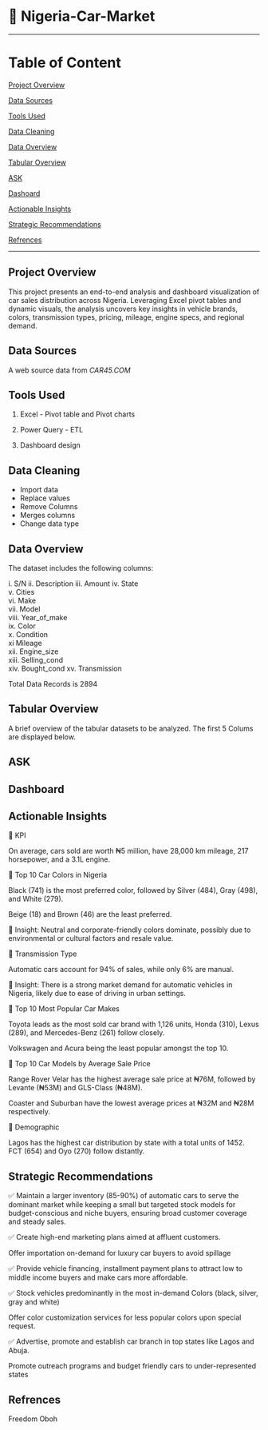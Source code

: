 # 🚗 Nigeria-Car-Market
---

# Table of Content

[Project Overview](#project-overview)

[Data Sources](#data-sources)

[Tools Used](#tools-used)

[Data Cleaning](#data-cleaning)

[Data Overview](#data-overview) 

[Tabular Overview](#tabular-overview) 

[ASK](#ask)

[Dashoard](#dashboard)

[Actionable Insights](#actionable-insights)

[Strategic Recommendations](#strategic-recommendations)

[Refrences](#refrences)

---

## Project Overview

This project presents an end-to-end analysis and dashboard visualization of car sales distribution across Nigeria. Leveraging Excel pivot tables and dynamic visuals, the analysis uncovers key insights in vehicle brands, colors, transmission types, pricing, mileage, engine specs, and regional demand.

## Data Sources

A web source data from *CAR45.COM*

## Tools Used

1. Excel - Pivot table and Pivot charts
   
2. Power Query - ETL
   
3. Dashboard design 

## Data Cleaning 

- Import data 
- Replace values 
- Remove Columns
- Merges columns
- Change data type
   
## Data Overview 

The dataset includes the following columns:

i. S/N
ii. Description	
iii. Amount	
iv. State	
v. Cities	
vi. Make	
vii. Model	
viii. Year_of_make	
ix. Color	
x. Condition	
xi Mileage	
xii. Engine_size	
xiii. Selling_cond	
xiv. Bought_cond
xv. Transmission

Total Data Records is 2894

## Tabular Overview 

A brief overview of the tabular datasets to be analyzed. The first 5 Colums are displayed below. 

## ASK

## Dashboard

## Actionable Insights

🔹 KPI

On average, cars sold are worth ₦5 million, have 28,000 km mileage, 217 horsepower, and a 3.1L engine.

🔹 Top 10 Car Colors in Nigeria

Black (741) is the most preferred color, followed by Silver (484), Gray (498), and White (279).

Beige (18) and Brown (46) are the least preferred.

📌 Insight: Neutral and corporate-friendly colors dominate, possibly due to environmental or cultural factors and resale value. 

🔹 Transmission Type

Automatic cars account for 94% of sales, while only 6% are manual.

📌 Insight: There is a strong market demand for automatic vehicles in Nigeria, likely due to ease of driving in urban settings.

🔹 Top 10 Most Popular Car Makes

Toyota leads as the most sold car brand with 1,126 units, Honda (310), Lexus (289), and Mercedes-Benz (261) follow closely. 

Volkswagen and Acura being the least popular amongst the top 10.

🔹 Top 10 Car Models by Average Sale Price

Range Rover Velar has the highest average sale price at ₦76M, followed by Levante (₦53M) and GLS-Class (₦48M).

Coaster and Suburban have the lowest average prices at ₦32M and ₦28M respectively.

🔹 Demographic

Lagos has the highest car distribution by state with a total units of 1452. FCT (654) and Oyo (270) follow distantly.


## Strategic Recommendations

✅ Maintain a larger inventory (85-90%) of automatic cars to serve the dominant market while keeping a small but targeted stock models for budget-conscious and niche buyers, ensuring broad customer coverage and steady sales.
   
✅ Create high-end marketing plans aimed at affluent customers. 

Offer importation on-demand for luxury car buyers to avoid spillage

✅ Provide vehicle financing, installment payment plans to attract low to middle income buyers and make cars more affordable.

✅ Stock vehicles predominantly in the most in-demand Colors (black, silver, gray and white) 

Offer color customization services for less popular colors upon special request.

✅ Advertise, promote and establish car branch in top states like Lagos and Abuja. 

Promote outreach programs and budget friendly cars to under-represented states 

## Refrences 

Freedom Oboh
